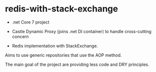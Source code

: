 # redis-with-stack-exchange

* .net Core 7 project

* Castle Dynamic Proxy (joins .net DI container) to handle cross-cutting concern 

* Redis implementation with StackExchange.

Aims to use generic repositories that use the AOP method. 

The main goal of the project are providing less code and DRY principles.
